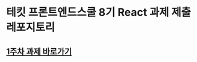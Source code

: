 # 테킷 프론트엔드스쿨 8기 React 과제 제출 레포지토리

## [1주차 과제 바로가기](https://github.com/ksyee/react_homework/tree/main/homework1)
